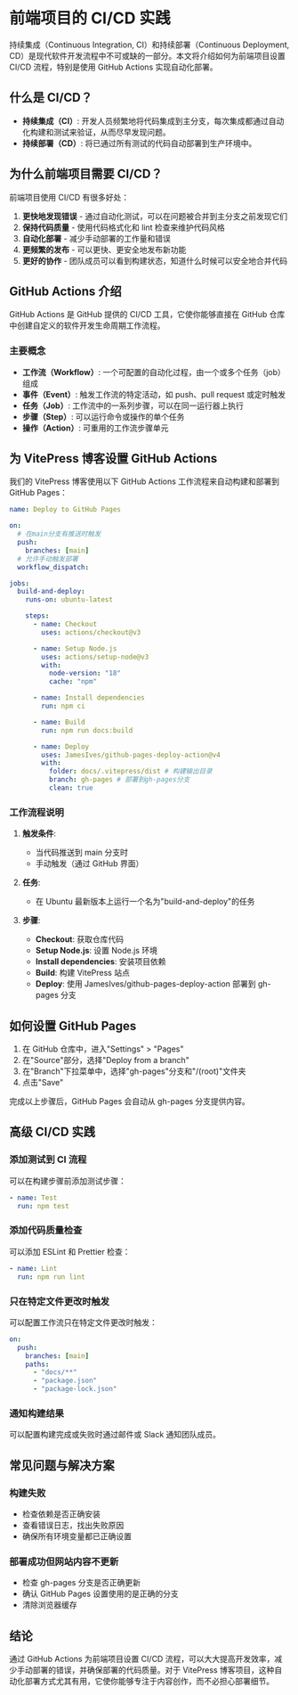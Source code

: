 # 前端项目的 CI/CD 实践

持续集成（Continuous Integration, CI）和持续部署（Continuous Deployment, CD）是现代软件开发流程中不可或缺的一部分。本文将介绍如何为前端项目设置 CI/CD 流程，特别是使用 GitHub Actions 实现自动化部署。

## 什么是 CI/CD？

- **持续集成（CI）**: 开发人员频繁地将代码集成到主分支，每次集成都通过自动化构建和测试来验证，从而尽早发现问题。
- **持续部署（CD）**: 将已通过所有测试的代码自动部署到生产环境中。

## 为什么前端项目需要 CI/CD？

前端项目使用 CI/CD 有很多好处：

1. **更快地发现错误** - 通过自动化测试，可以在问题被合并到主分支之前发现它们
2. **保持代码质量** - 使用代码格式化和 lint 检查来维护代码风格
3. **自动化部署** - 减少手动部署的工作量和错误
4. **更频繁的发布** - 可以更快、更安全地发布新功能
5. **更好的协作** - 团队成员可以看到构建状态，知道什么时候可以安全地合并代码

## GitHub Actions 介绍

GitHub Actions 是 GitHub 提供的 CI/CD 工具，它使你能够直接在 GitHub 仓库中创建自定义的软件开发生命周期工作流程。

### 主要概念

- **工作流（Workflow）**: 一个可配置的自动化过程，由一个或多个任务（job）组成
- **事件（Event）**: 触发工作流的特定活动，如 push、pull request 或定时触发
- **任务（Job）**: 工作流中的一系列步骤，可以在同一运行器上执行
- **步骤（Step）**: 可以运行命令或操作的单个任务
- **操作（Action）**: 可重用的工作流步骤单元

## 为 VitePress 博客设置 GitHub Actions

我们的 VitePress 博客使用以下 GitHub Actions 工作流程来自动构建和部署到 GitHub Pages：

```yaml
name: Deploy to GitHub Pages

on:
  # 在main分支有推送时触发
  push:
    branches: [main]
  # 允许手动触发部署
  workflow_dispatch:

jobs:
  build-and-deploy:
    runs-on: ubuntu-latest

    steps:
      - name: Checkout
        uses: actions/checkout@v3

      - name: Setup Node.js
        uses: actions/setup-node@v3
        with:
          node-version: "18"
          cache: "npm"

      - name: Install dependencies
        run: npm ci

      - name: Build
        run: npm run docs:build

      - name: Deploy
        uses: JamesIves/github-pages-deploy-action@v4
        with:
          folder: docs/.vitepress/dist # 构建输出目录
          branch: gh-pages # 部署到gh-pages分支
          clean: true
```

### 工作流程说明

1. **触发条件**:

   - 当代码推送到 main 分支时
   - 手动触发（通过 GitHub 界面）

2. **任务**:

   - 在 Ubuntu 最新版本上运行一个名为"build-and-deploy"的任务

3. **步骤**:
   - **Checkout**: 获取仓库代码
   - **Setup Node.js**: 设置 Node.js 环境
   - **Install dependencies**: 安装项目依赖
   - **Build**: 构建 VitePress 站点
   - **Deploy**: 使用 JamesIves/github-pages-deploy-action 部署到 gh-pages 分支

## 如何设置 GitHub Pages

1. 在 GitHub 仓库中，进入"Settings" > "Pages"
2. 在"Source"部分，选择"Deploy from a branch"
3. 在"Branch"下拉菜单中，选择"gh-pages"分支和"/(root)"文件夹
4. 点击"Save"

完成以上步骤后，GitHub Pages 会自动从 gh-pages 分支提供内容。

## 高级 CI/CD 实践

### 添加测试到 CI 流程

可以在构建步骤前添加测试步骤：

```yaml
- name: Test
  run: npm test
```

### 添加代码质量检查

可以添加 ESLint 和 Prettier 检查：

```yaml
- name: Lint
  run: npm run lint
```

### 只在特定文件更改时触发

可以配置工作流只在特定文件更改时触发：

```yaml
on:
  push:
    branches: [main]
    paths:
      - "docs/**"
      - "package.json"
      - "package-lock.json"
```

### 通知构建结果

可以配置构建完成或失败时通过邮件或 Slack 通知团队成员。

## 常见问题与解决方案

### 构建失败

- 检查依赖是否正确安装
- 查看错误日志，找出失败原因
- 确保所有环境变量都已正确设置

### 部署成功但网站内容不更新

- 检查 gh-pages 分支是否正确更新
- 确认 GitHub Pages 设置使用的是正确的分支
- 清除浏览器缓存

## 结论

通过 GitHub Actions 为前端项目设置 CI/CD 流程，可以大大提高开发效率，减少手动部署的错误，并确保部署的代码质量。对于 VitePress 博客项目，这种自动化部署方式尤其有用，它使你能够专注于内容创作，而不必担心部署细节。
